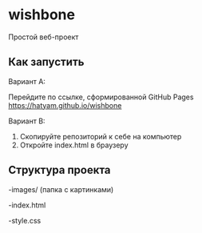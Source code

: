 # wishbone
Простой веб-проект

## Как запустить
Вариант A:

Перейдите по ссылке, сформированной GitHub Pages https://hatyam.github.io/wishbone

Вариант B:

1. Скопируйте репозиторий к себе на компьютер
2. Откройте index.html в браузеру

## Структура проекта
-images/ (папка с картинками)

-index.html

-style.css
